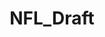---
title: NFL_Draft
crosslinks:
- nfl
- youtubefactsbot
- oaklandraiders
- Browns
- CHIBears
- Chargers
- Redskins
- detroitlions
- Saints
- Colts
- Texans
- panthers
- CFB
- 49ers
- the_darnold
- Tennesseetitans
- '2013'
- youtubot
- eagles
- buccaneers
---